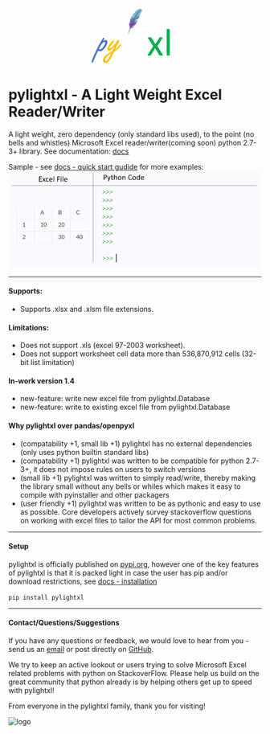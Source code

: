 ![logo](doc/source/_static/header_logo.gif)
# pylightxl - A Light Weight Excel Reader/Writer
A light weight, zero dependency (only standard libs used), to the point (no bells and whistles) 
Microsoft Excel reader/writer(coming soon) python 2.7-3+ library. See documentation: [docs](https://pylightxl.readthedocs.io)

Sample - see [docs - quick start gudide](https://pylightxl.readthedocs.io/en/latest/quickstart.html) for more examples:
![Example Code](doc/source/_static/readme_demo.gif)

---

#### **Supports**:
 - Supports .xlsx and .xlsm file extensions. 

#### **Limitations**:
 - Does not support .xls (excel 97-2003 worksheet).
 - Does not support worksheet cell data more than 536,870,912 cells (32-bit list limitation)
 
#### **In-work version 1.4**
- new-feature: write new excel file from pylightxl.Database
- new-feature: write to existing excel file from pylightxl.Database

#### **Why pylightxl over pandas/openpyxl**
- (compatability +1, small lib +1) pylightxl has no external dependencies (only uses python builtin standard libs)
- (compatability +1) pylightxl was written to be compatible for python 2.7-3+, it does not impose rules on users to switch versions
- (small lib +1) pylightxl was written to simply read/write, thereby making the library small without any bells or whiles which makes
  it easy to compile with pyinstaller and other packagers
- (user friendly +1) pylightxl was written to be as pythonic and easy to use as possible. Core developers actively survey stackoverflow 
  questions on working with excel files to tailor the API for most common problems.

---

#### **Setup**
pylightxl is officially published on [pypi.org](pypi.org), however one of the
key features of pylightxl is that it is packed light in case the user has pip
and/or download restrictions, see [docs - installation](https://pylightxl.readthedocs.io/en/latest/installation.html)

```pip install pylightxl```

---

#### **Contact/Questions/Suggestions**
If you have any questions or feedback, we would love to hear from you - send us 
an [email](pylightxl@gmail.com) or post directly on [GitHub](https://github.com/PydPiper/pylightxl).

We try to keep an active lookout or users trying to solve Microsoft Excel related problems with
python on StackoverFlow. Please help us build on the great community that python already is by
helping others get up to speed with pylightxl!

From everyone in the pylightxl family, thank you for visiting!

![logo](doc/source/_static/logo.png)